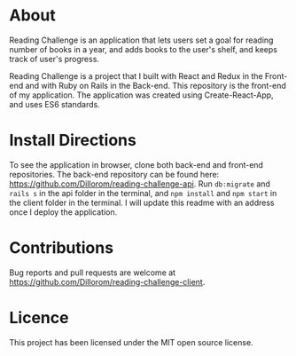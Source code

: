 # About
Reading Challenge is an application that lets users set a goal for reading number of books in a year, and adds books to the user's shelf, and keeps track of user's progress.  

Reading Challenge is a project that I built with React and Redux in the Front-end and with Ruby on Rails in the Back-end. This repository is the front-end of my application. The application was created using Create-React-App, and uses ES6 standards. 

# Install Directions
To see the application in browser, clone both back-end and front-end repositories. The back-end repository can be found here: https://github.com/Dillorom/reading-challenge-api. Run `db:migrate` and `rails s` in the  api folder in the terminal, and `npm install` and `npm start` in the client folder in the terminal. I will update this readme with an address once I deploy the application.

# Contributions
Bug reports and pull requests are welcome at https://github.com/Dillorom/reading-challenge-client.

# Licence
This project has been licensed under the MIT open source license.
